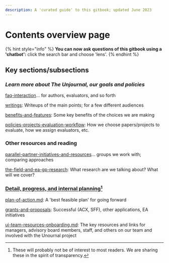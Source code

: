 ```yaml
---
description: A 'curated guide' to this gitbook; updated June 2023
---
```


# Contents overview page

{% hint style="info" %}
**You can now ask questions of this gitbook using a 'chatbot':** click the search bar and choose 'lens'.
{% endhint %}

## Key sections/subsections

### _Learn more about The Unjournal, our goals and policies_

[faq-interaction](../faq-interaction/ "mention")... for authors, evaluators, and so forth

[writings](writings/ "mention"): Writeups of the main points; for a few different audiences

[benefits-and-features](../benefits-and-features/ "mention"): Some key benefits of the choices we are making

[policies-projects-evaluation-workflow](../policies-projects-evaluation-workflow/ "mention"): How we choose papers/projects to evaluate, how we assign evaluators, etc.

### Other resources and reading

[parallel-partner-initiatives-and-resources](../parallel-partner-initiatives-and-resources/ "mention")... groups we work with; comparing approaches

[the-field-and-ea-gp-research](../the-field-and-ea-gp-research/ "mention"): What research are we talking about? What will we cover?

### [Detail, progress, and internal planning](#user-content-fn-1)[^1]

[plan-of-action.md](plan-of-action.md "mention"): A 'best feasible plan' for going forward

[grants-and-proposals](../grants-and-proposals/ "mention"): Successful (ACX, SFF), other applications, EA initiatives

[uj-team-resources-onboarding.md](../management-tech-details-discussion/uj-team-resources-onboarding.md "mention"): The key resources and links for managers, advisory board members, staff, and others on our team and involved with the Unournal project

[^1]: These will probably not be of interest to most readers. We are sharing these in the spirit of transparency.
